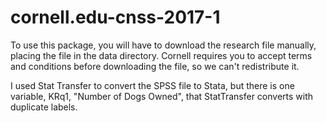 # cornell.edu-cnss-2017-1

To use this package, you will have to download the research file manually,
placing the file in the data directory. Cornell requires you to accept terms
and conditions before downloading the file, so we can't redistribute it.

I used Stat Transfer to convert the SPSS file to Stata, but there is one
variable, KRq1, "Number of Dogs Owned", that StatTransfer converts with
duplicate labels. 

